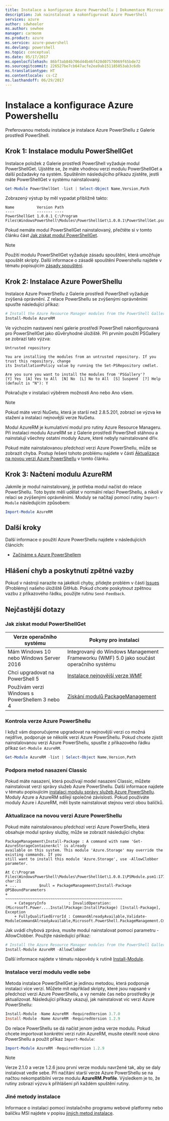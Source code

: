 ```yaml
---
title: Instalace a konfigurace Azure Powershellu | Dokumentace Microsoftu
description: Jak nainstalovat a nakonfigurovat Azure PowerShell
services: azure
author: sdwheeler
ms.author: sewhee
manager: carmonm
ms.product: azure
ms.service: azure-powershell
ms.devlang: powershell
ms.topic: conceptual
ms.date: 05/17/2017
ms.openlocfilehash: 86bf3ab84b706d44b46f420d07570069f65bde72
ms.sourcegitcommit: 226527be7cb647acfe2ea9ab151185053ab3c6db
ms.translationtype: HT
ms.contentlocale: cs-CZ
ms.lasthandoff: 06/29/2017
---
```

# <a name="install-and-configure-azure-powershell"></a>Instalace a konfigurace Azure Powershellu

Preferovanou metodu instalace je instalace Azure PowerShellu z Galerie prostředí PowerShell.

## <a name="step-1-install-powershellget"></a>Krok 1: Instalace modulu PowerShellGet

Instalace položek z Galerie prostředí PowerShell vyžaduje modul PowerShellGet. Ujistěte se, že máte vhodnou verzi modulu PowerShellGet a další požadavky na systém. Spuštěním následujícího příkazu zjistěte, jestli máte PowerShellGet v systému nainstalovaný.

```powershell
Get-Module PowerShellGet -list | Select-Object Name,Version,Path
```

Zobrazený výstup by měl vypadat přibližně takto:

```
Name          Version Path
----          ------- ----
PowerShellGet 1.0.0.1 C:\Program Files\WindowsPowerShell\Modules\PowerShellGet\1.0.0.1\PowerShellGet.psd1
```

Pokud nemáte modul PowerShellGet nainstalovaný, přečtěte si v tomto článku část [Jak získat modul PowerShellGet](#how-to-get-powershellget).

> [!NOTE]
> Použití modulu PowerShellGet vyžaduje zásadu spouštění, která umožňuje spouštět skripty. Další informace o zásadě spouštění Powershellu najdete v tématu popisujícím [zásady spouštění](https://msdn.microsoft.com/powershell/reference/5.1/microsoft.powershell.core/about/about_execution_policies).

## <a name="step-2-install-azure-powershell"></a>Krok 2: Instalace Azure PowerShellu

Instalace Azure PowerShellu z Galerie prostředí PowerShell vyžaduje zvýšená oprávnění. Z relace PowerShellu se zvýšenými oprávněními spusťte následující příkaz:

```powershell
# Install the Azure Resource Manager modules from the PowerShell Gallery
Install-Module AzureRM
```

Ve výchozím nastavení není galerie prostředí PowerShell nakonfigurovaná pro PowerShellGet jako důvěryhodné úložiště. Při prvním použití PSGallery se zobrazí tato výzva:

```
Untrusted repository

You are installing the modules from an untrusted repository. If you trust this repository, change
its InstallationPolicy value by running the Set-PSRepository cmdlet.

Are you sure you want to install the modules from 'PSGallery'?
[Y] Yes  [A] Yes to All  [N] No  [L] No to All  [S] Suspend  [?] Help (default is "N"): Y
```

Pokračujte v instalaci výběrem možnosti Ano nebo Ano všem.

> [!NOTE]
> Pokud máte verzi NuGetu, která je starší než 2.8.5.201, zobrazí se výzva ke stažení a instalaci nejnovější verze NuGetu.

Modul AzureRM je kumulativní modul pro rutiny Azure Resource Manageru. Při instalaci modulu AzureRM se z Galerie prostředí PowerShell stáhnou a nainstalují všechny ostatní moduly Azure, které nebyly nainstalované dřív.

Pokud máte nainstalovanou předchozí verzi Azure PowerShellu, může se zobrazit chyba. Postup řešení tohoto problému najdete v části [Aktualizace na novou verzi Azure PowerShellu](#update-azps) v tomto článku.

## <a name="step-3-load-the-azurerm-module"></a>Krok 3: Načtení modulu AzureRM
Jakmile je modul nainstalovaný, je potřeba modul načíst do relace PowerShellu. Toto byste měli udělat v normální relaci PowerShellu, a nikoli v relaci se zvýšenými oprávněními. Moduly se načítají pomocí rutiny `Import-Module` následujícím způsobem:

```powershell
Import-Module AzureRM
```

## <a name="next-steps"></a>Další kroky

Další informace o použití Azure PowerShellu najdete v následujících článcích:

* [Začínáme s Azure PowerShellem](get-started-azureps.md)

## <a name="reporting-issues-and-feedback"></a>Hlášení chyb a poskytnutí zpětné vazby

Pokud v nástroji narazíte na jakékoli chyby, přidejte problém v části [Issues](https://github.com/Azure/azure-powershell/issues) (Problémy) našeho úložiště GitHub. Pokud chcete poskytnout zpětnou vazbu z příkazového řádku, použijte rutinu `Send-Feedback`.

## <a name="frequently-asked-questions"></a>Nejčastější dotazy

### <a name="how-to-get-powershellget"></a>Jak získat modul PowerShellGet

|Verze operačního systému|Pokyny pro instalaci|
|---|---|
|Mám Windows 10 nebo Windows Server 2016|Integrovaný do Windows Management Frameworku (WMF) 5.0 jako součást operačního systému|
|Chci upgradovat na PowerShell 5|[Instalace nejnovější verze WMF](https://www.microsoft.com/en-us/download/details.aspx?id=54616)|
|Používám verzi Windows s PowerShellem 3 nebo 4|[Získání modulů PackageManagement](http://go.microsoft.com/fwlink/?LinkID=746217)|

<a id="helpmechoose"></a>
### <a name="checking-the-version-of-azure-powershell"></a>Kontrola verze Azure PowerShellu

I když vám doporučujeme upgradovat na nejnovější verzi co možná nejdříve, podporuje se několik verzí Azure PowerShellu. Pokud chcete zjistit nainstalovanou verzi Azure PowerShellu, spusťte z příkazového řádku příkaz `Get-Module AzureRM`.

```powershell
Get-Module AzureRM -list | Select-Object Name,Version,Path
```

### <a name="support-for-classic-deployment-methods"></a>Podpora metod nasazení Classic

Pokud máte nasazení, která používají model nasazení Classic, můžete nainstalovat verzi správy služeb Azure PowerShellu. Další informace najdete v tématu popisujícím [instalaci modulu správy služeb Azure PowerShellu](/powershell/azure/servicemanagement/install-azure-ps). Moduly Azure a AzureRM sdílejí společné závislosti. Pokud používáte moduly Azure i AzureRM, měli byste nainstalovat stejnou verzi obou balíčků.

### <a id="update-azps"></a>Aktualizace na novou verzi Azure PowerShellu

Pokud máte nainstalovanou předchozí verzi Azure PowerShellu, která obsahuje modul správy služby, může se zobrazit následující chyba:

```
PackageManagement\Install-Package : A command with name 'Get-AzureStorageContainerAcl' is already
available on this system. This module 'Azure.Storage' may override the existing commands. If you
still want to install this module 'Azure.Storage', use -AllowClobber parameter.

At C:\Program Files\WindowsPowerShell\Modules\PowerShellGet\1.0.0.1\PSModule.psm1:1772 char:21
+ ...          $null = PackageManagement\Install-Package @PSBoundParameters
+                      ~~~~~~~~~~~~~~~~~~~~~~~~~~~~~~~~~~~~~~~~~~~~~~~~~~~~
    + CategoryInfo          : InvalidOperation: (Microsoft.Power....InstallPackage:InstallPackage) [Install-Package], Exception
    + FullyQualifiedErrorId : CommandAlreadyAvailable,Validate-ModuleCommandAlreadyAvailable,Microsoft.PowerShell.PackageManagement.Cmdlets.InstallPackage
```

Jak uvádí chybová zpráva, musíte modul nainstalovat pomocí parametru -AllowClobber. Použijte následující příkaz:

```powershell
# Install the Azure Resource Manager modules from the PowerShell Gallery
Install-Module AzureRM -AllowClobber
```

Další informace najdete v tématu nápovědy k rutině [Install-Module](https://msdn.microsoft.com/powershell/reference/5.1/PowerShellGet/install-module).

### <a name="installing-module-versions-side-by-side"></a>Instalace verzí modulu vedle sebe

Metoda instalace PowerShellGet je jedinou metodou, která podporuje instalaci více verzí. Můžete mít například skripty, které jsou napsané v předchozí verzi Azure PowerShellu, a vy nemáte čas nebo prostředky je aktualizovat. Následující příkazy ukazují, jak nainstalovat víc verzí Azure PowerShellu:

```powershell
Install-Module -Name AzureRM -RequiredVersion 3.7.0
Install-Module -Name AzureRM -RequiredVersion 1.2.9
```

Do relace PowerShellu se dá načíst jenom jedna verze modulu. Pokud chcete importovat konkrétní verzi rutin AzureRM, musíte otevřít nové okno PowerShellu a použít příkaz `Import-Module`:

```powershell
Import-Module AzureRM -RequiredVersion 1.2.9
```

> [!NOTE]
> Verze 2.1.0 a verze 1.2.6 jsou první verze modulu navržené tak, aby se daly instalovat vedle sebe. Při načítání starší verze Azure PowerShellu se na načtou nekompatibilní verze modulu **AzureRM.Profile**. Výsledkem je to, že rutiny zobrazí výzvu k přihlášení při každém spuštění rutiny.

### <a name="other-installation-methods"></a>Jiné metody instalace

Informace o instalaci pomocí instalačního programu webové platformy nebo balíčku MSI najdete v popisu [jiných metod instalace](other-install.md).
